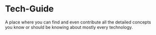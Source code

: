 # Tech-Guide
A place where you can find and even contribute all the detailed concepts you know or should be knowing about mostly every technology. 
